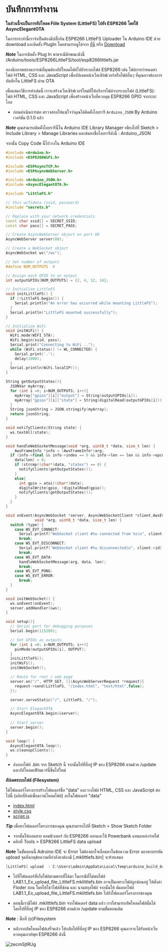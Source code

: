 # บันทึกการทำงาน

**ในส่วนนี้จะเป็นการอัปโหลด Fiile System (LittleFS) ไปยัง ESP8266 โดยใช้ AsyncElegantOTA**

ในการกระทำนี้เราจำเป็นต้องมีปลั๊กอิน ESP8266 LittleFS Uploader ใน Arduino IDE ด้วย download และติดตั้ง PlugIn โดยสามารถดูได้จาก [ที่นี่](https://github.com/GridsNodeMCU/nodemcu-LittleFS) หรือ [Download](https://github.com/earlephilhower/arduino-esp8266littlefs-plugin/releases)

**_Note_** ในการติดตั้ง Plug In พาธจะมีลักษณะดังนี้ /Arduino/tools/ESP8266LittleFS/tool/esp8266littlefs.jar

ลองนึกภาพสถานการณ์ที่คุณต้องอัปโหลดไฟล์ไปยังระบบไฟล์ ESP8266 เช่น ไฟล์การกำหนดค่า ไฟล์ HTML, CSS และ JavaScript เพื่ออัปเดตหน้าเว็บเซิร์ฟเวอร์หรือไฟล์อื่นๆ ที่คุณอาจต้องการบันทึกใน LittleFS ผ่าน OTA

เพื่อแสดงวิธีการทำเช่นนี้ เราจะสร้างเว็บเซิร์ฟเวอร์ใหม่ที่ให้บริการไฟล์จากระบบไฟล์ (LittleFS): ไฟล์ HTML, CSS และ JavaScript เพื่อสร้างหน้าเว็บที่ควบคุม ESP8266 GPIO จากระยะไกล

- ก่อนดำเนินการต่อ ตรวจสอบให้แน่ใจว่าคุณได้ติดตั้งไลบรารี `Arduino_JSON` By Arduino เวอร์ชัน 0.1.0 แล้ว 

**_Note_** คุณสามารถติดตั้งไลบรารีนี้ใน Arduino IDE Library Manager เพียงไปที่  Sketch > Include Library > Manage Libraries  และค้นหาชื่อไลบรารีดังนี้ : Arduino_JSON

จากนั้น Copy Code นี้ไปวางใน Arduino IDE

~~~C++
#include <Arduino.h>
#include <ESP8266WiFi.h>

#include <ESPAsyncTCP.h>
#include <ESPAsyncWebServer.h>

#include <Arduino_JSON.h>
#include <AsyncElegantOTA.h>

#include "LittleFS.h"

// this wifidata (ssid, password)
#include "secrets.h"

// Replace with your network credentials
const char ssid[] = SECRET_SSID;
const char pass[] = SECRET_PASS;

// Create AsyncWebServer object on port 80
AsyncWebServer server(80);

// Create a WebSocket object
AsyncWebSocket ws("/ws");

// Set number of outputs
#define NUM_OUTPUTS  4

// Assign each GPIO to an output
int outputGPIOs[NUM_OUTPUTS] = {2, 4, 12, 14};

// Initialize LittleFS
void initLittleFS() {
  if (!LittleFS.begin()) {
    Serial.println("An error has occurred while mounting LittleFS");
  }
  Serial.println("LittleFS mounted successfully");
}

// Initialize WiFi
void initWiFi() {
  WiFi.mode(WIFI_STA);
  WiFi.begin(ssid, pass);
  Serial.print("Connecting to WiFi ..");
  while (WiFi.status() != WL_CONNECTED) {
    Serial.print('.');
    delay(1000);
  }
  Serial.println(WiFi.localIP());
}

String getOutputStates(){
  JSONVar myArray;
  for (int i =0; i<NUM_OUTPUTS; i++){
    myArray["gpios"][i]["output"] = String(outputGPIOs[i]);
    myArray["gpios"][i]["state"] = String(digitalRead(outputGPIOs[i]));
  }
  String jsonString = JSON.stringify(myArray);
  return jsonString;
}

void notifyClients(String state) {
  ws.textAll(state);
}

void handleWebSocketMessage(void *arg, uint8_t *data, size_t len) {
    AwsFrameInfo *info = (AwsFrameInfo*)arg;
  if (info->final && info->index == 0 && info->len == len && info->opcode == WS_TEXT) {
    data[len] = 0;
    if (strcmp((char*)data, "states") == 0) {
      notifyClients(getOutputStates());
    }
    else{
      int gpio = atoi((char*)data);
      digitalWrite(gpio, !digitalRead(gpio));
      notifyClients(getOutputStates());
    }
  }
}

void onEvent(AsyncWebSocket *server, AsyncWebSocketClient *client,AwsEventType type,
             void *arg, uint8_t *data, size_t len) {
  switch (type) {
    case WS_EVT_CONNECT:
      Serial.printf("WebSocket client #%u connected from %s\n", client->id(), client->remoteIP().toString().c_str());
      break;
    case WS_EVT_DISCONNECT:
      Serial.printf("WebSocket client #%u disconnected\n", client->id());
      break;
    case WS_EVT_DATA:
      handleWebSocketMessage(arg, data, len);
      break;
    case WS_EVT_PONG:
    case WS_EVT_ERROR:
      break;
  }
}

void initWebSocket() {
  ws.onEvent(onEvent);
  server.addHandler(&ws);
}

void setup(){
  // Serial port for debugging purposes
  Serial.begin(115200);

  // Set GPIOs as outputs
  for (int i =0; i<NUM_OUTPUTS; i++){
    pinMode(outputGPIOs[i], OUTPUT);
  }
  initLittleFS();
  initWiFi();
  initWebSocket();

  // Route for root / web page
  server.on("/", HTTP_GET, [](AsyncWebServerRequest *request){
    request->send(LittleFS, "/index.html", "text/html",false);
  });

  server.serveStatic("/", LittleFS, "/");

  // Start ElegantOTA
  AsyncElegantOTA.begin(&server);
  
  // Start server
  server.begin();
}

void loop() {
  AsyncElegantOTA.loop();
  ws.cleanupClients();
}
~~~

- ส่งออกไฟล์ .bin จาก Sketch นี้ จากนั้นไปที่ที่อยู่ IP ของ ESP8266 ตามด้วย /update และอัปโหลดเฟิร์มแวร์นี้ขึ้นไปใหม่

**อัปเดตระบบไฟล์ (Filesystem)**

ใต้โฟลเดอร์โครงการสร้างโฟลเดอร์ชื่อ "data" และวางไฟล์ HTML, CSS และ JavaScript ต่อไปนี้ (คลิกที่ลิงค์เพื่อดาวน์โหลดไฟล์) ลงในโฟลเดอร์ "data"

- [index.html](https://github.com/GridsNodeMCU/LAB1.github.io/blob/main/LAB1.1_File_Ex/data/index.html)
- [style.css](https://github.com/GridsNodeMCU/LAB1.github.io/blob/main/LAB1.1_File_Ex/data/style.css)
- [script.js](https://github.com/GridsNodeMCU/LAB1.github.io/blob/main/LAB1.1_File_Ex/data/script.js)

**_Tip_** เพื่อหาโฟลเดอร์โครงการของคุณ คุณสามารถไปที่ Sketch > Show Sketch Folder

- จากนั้นให้ถอดสาย คอมพิวเตอร์ กับ ESP8266 ออกและใช้ Powerbank แทนแหล่งจ่ายไฟ 
- คลิกที่ Tools > ESP8266 LittleFS data upload

**_Note_** ในขั้นตอนนี้ Adruino IDE จะ Error ไม่ต้องตกใจเลื่อนหาในข้อความ Error มองหาบรรทัด upload จุดสังเกตุข้อความที่กำลังหาต้องมี [.mklittlefs.bin] จะท้ายเสมอ

~~~C++
[LittleFS] upload  : C:\Users\admin\AppData\Local\Temp\arduino_build_644050/LAB1.1_Ex_upload_file_LittleFS.mklittlefs.bin
~~~

- ไปที่โฟลเดอร์ที่เก็บไฟล์ตามพาทที่ได้มา ในกรณีที่ไม่พบไฟล์ LAB1.1_Ex_upload_file_LittleFS.mklittlefs.bin อาจเป็นเพราะไฟล์ถูกซ่อนอยู่ ให้ตั่งค่า Floder ก่อน โดยให้โชว์ไฟล์ที่ซ่อน และ นามสกุลไฟล์ จากนั้นให้ คัดลอกไฟล์ LAB1.1_Ex_upload_file_LittleFS.mklittlefs.bin ไปยังโฟลเดอร์โครงการของคุณ

- ตอนนี้เรามีไฟล์ .mklittlefs.bin จากโฟลเดอร์ data แล้ว เราก็สามารถอัพโหลดไฟล์นั้นได้ โดยไปที่ที่อยู่ IP ของ ESP8266 ตามด้วย /update ตามขั้นตอนเดิม

**_Note_** : ติ๊กที่ (o)Filesystem

- หลังจากอัพโหลดไฟล์เสร็จแล้ว ให้กลับไปที่ที่อยู่ IP ของ ESP8266 คุณควรจะได้รับหน้าเว็บควบคุมเอาท์พุท ESP8266 ดังนี้

![zecmSjtRUg](https://user-images.githubusercontent.com/83551564/124538970-cb034c00-de46-11eb-9290-00499cce213c.png)

